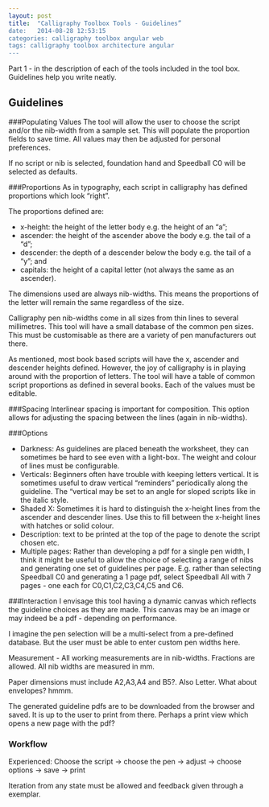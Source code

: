 ```yaml
---
layout:	post 
title:	"Calligraphy Toolbox Tools - Guidelines” 
date:	2014-08-28 12:53:15 
categories: calligraphy toolbox angular web 
tags: calligraphy toolbox architecture angular
---
```

Part 1 - in the description of each of the tools included in the tool box. Guidelines help you write neatly.

Guidelines
----------

###Populating Values
The tool will allow the user to choose the script and/or the nib-width from a sample set. This will populate the proportion fields to save time. All values may then be adjusted for personal preferences.

If no script or nib is selected, foundation hand and Speedball C0 will be selected as defaults.

###Proportions
As in typography, each script in calligraphy has defined proportions which look “right”.

The proportions defined are:
- x-height: the height of the letter body e.g. the height of an “a”;
- ascender: the height of the ascender above the body e.g. the tail of a “d”;  
- descender: the depth of a descender below the body e.g. the tail of a “y”; and
- capitals: the height of a capital letter (not always the same as an ascender).

The dimensions used are always nib-widths. This means the proportions of the letter will remain the same regardless of the size.

Calligraphy pen nib-widths come in all sizes from thin lines to several millimetres. This tool will have a small database of the common pen sizes. This must be customisable as there are a variety of pen manufacturers out there.

As mentioned, most book based scripts will have the x, ascender and descender heights defined. However, the joy of calligraphy is in playing around with the proportion of letters. The tool will have a table of common script proportions as defined in several books. Each of the values must be editable.

###Spacing
Interlinear spacing is important for composition. This option allows for adjusting the spacing between the lines (again in nib-widths).

###Options
- Darkness: As guidelines are placed beneath the worksheet, they can sometimes be hard to see even with a light-box. The weight and colour of lines must be configurable.
- Verticals: Beginners often have trouble with keeping letters vertical. It is sometimes useful to draw vertical “reminders” periodically along the guideline. The “vertical may be set to an angle for sloped scripts like in the italic style.
- Shaded X: Sometimes it is hard to distinguish the x-height lines from the ascender and descender lines. Use this to fill between the x-height lines with hatches or solid colour.
- Description: text to be printed at the top of the page to denote the script chosen etc.
- Multiple pages: Rather than developing a pdf for a single pen width, I think it might be useful to allow the choice of selecting a range of nibs and generating one set of guidelines per page. E.g. rather than selecting Speedball C0 and generating a 1 page pdf, select Speedball All with 7 pages - one each for C0,C1,C2,C3,C4,C5 and C6.

###Interaction
I envisage this tool having a dynamic canvas which reflects the guideline choices as they are made. This canvas may be an image or may indeed be a pdf - depending on performance. 

I imagine the pen selection will be a multi-select from a pre-defined database. But the user must be able to enter custom pen widths here. 

Measurement - All working measurements are in nib-widths. Fractions are allowed. All nib widths are measured in mm.

Paper dimensions must include A2,A3,A4 and B5?. Also Letter. What about envelopes? hmmm.

The generated guideline pdfs are to be downloaded from the browser and saved. It is up to the user to print from there. Perhaps a print view which opens a new page with the pdf?

### Workflow
Experienced: Choose the script -> choose the pen -> adjust -> choose options -> save -> print

Iteration from any state must be allowed and feedback given through a exemplar.